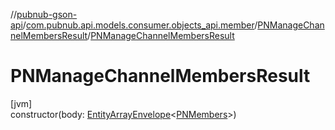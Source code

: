 //[pubnub-gson-api](../../../index.md)/[com.pubnub.api.models.consumer.objects_api.member](../index.md)/[PNManageChannelMembersResult](index.md)/[PNManageChannelMembersResult](-p-n-manage-channel-members-result.md)

# PNManageChannelMembersResult

[jvm]\
constructor(body: [EntityArrayEnvelope](../../com.pubnub.api.models.consumer.objects_api/-entity-array-envelope/index.md)&lt;[PNMembers](../-p-n-members/index.md)&gt;)
